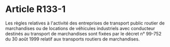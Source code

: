 # Article R133-1

Les règles relatives à l'activité des entreprises de transport public routier de marchandises ou de locations de véhicules industriels avec conducteur destinés au transport de marchandises sont fixées par le décret n° 99-752 du 30 août 1999 relatif aux transports routiers de marchandises.
